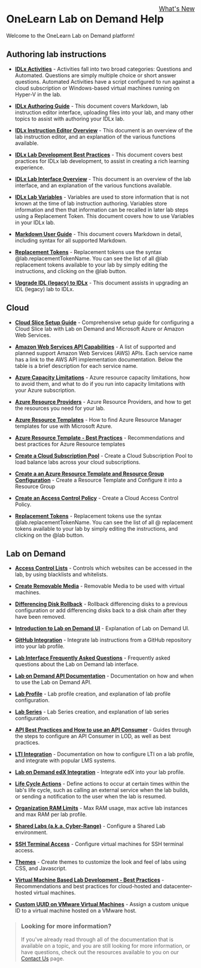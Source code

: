<style>
    h1:first-of-type {margin-top:0;}
</style>
 
<div style="float:right; padding-top:5px; font-size:120%;">
   <a href="whats-new.md">What's New</a>
</div>

# OneLearn Lab on Demand Help 

Welcome to the OneLearn Lab on Demand platform!

## Authoring lab instructions

- [**IDLx Activities**](/lod/activities.md) - Activities fall into two broad categories: Questions and Automated. Questions are simply multiple choice or short answer questions. Automated Activities have a script configured to run against a cloud subscription or Windows-based virtual machines running on Hyper-V in the lab.

- [**IDLx Authoring Guide**](/guides/idl2/idlv2-authoring-guide-and-best-practice.md) - This document covers Markdown, lab instruction editor interface, uploading files into your lab, and many other topics to assist with authoring your IDLx lab.

- [**IDLx Instruction Editor Overview**](/lod/idlx-lab-instruction-editor.md) - This document is an overview of the lab instruction editor, and an explanation of the various functions available. 

- [**IDLx Lab Development Best Practices**](/lod/idlx-development-best-practices.md) - This document covers best practices for IDLx lab development, to assist in creating a rich learning experience.

- [**IDLx Lab Interface Overview**](/lod/idlx-lab-interface-overview.md) - This document is an overview of the lab interface, and an explanation of the various functions available. 

- [**IDLx Lab Variables**](/lod/variables.md) - Variables are used to store information that is not known at the time of lab instruction authoring. Variables store information and then that information can be recalled in later lab steps using a Replacement Token. This document covers how to use Variables in your IDLx lab. 

- [**Markdown User Guide**](/guides/idl2/markdown-user-guide.md) - This document covers Markdown in detail, including syntax for all supported Markdown.

- [**Replacement Tokens**](/lod/feature-focus/cloud-resource-templates/replacement-tokens.md) - Replacement tokens use the syntax &commat;lab.replacementTokenName. You can see the list of all &commat;lab replacement tokens available to your lab by simply editing the instructions, and clicking on the &commat;lab button.

- [**Upgrade IDL (legacy) to IDLx**](/lod/idlx-migration-guide.md) - This document assists in upgrading an IDL (legacy) lab to IDLx.

## Cloud

* [**Cloud Slice Setup Guide**](/guides/cloud-slice/cloud-slice.md) - Comprehensive setup guide for configuring a Cloud Slice lab with Lab on Demand and Microsoft Azure or Amazon Web Services.

* [**Amazon Web Services API Capabilities**](/lod/aws-capabilities.md) - A list of supported and planned support Amazon Web Services (AWS) APIs. Each service name has a link to the AWS API implementation documentation. Below the table is a brief description for each service name. 

* [**Azure Capacity Limitations**](/guides/cloud-slice/microsoft-azure/azure-capacity-limitations.md) - Azure resource capacity limitations, how to avoid them, and what to do if you run into capacity limitations with your Azure subscription.

* [**Azure Resource Providers**](/guides/cloud-slice/microsoft-azure/azure-resource-providers.md) - Azure Resource Providers, and how to get the resources you need for your lab.

* [**Azure Resource Templates**](/guides/cloud-slice/microsoft-azure/cloud-slice-find-resource-templates.md) - How to find Azure Resource Manager templates for use with Microsoft Azure.

* [**Azure Resource Template - Best Practices**](/lod/feature-focus/cloud-resource-templates/recommendations-and-best-practices.md) - Recommendations and best practices for Azure Resource templates

* [**Create a Cloud Subscription Pool**](/lod/create-cloud-subscription-pool.md) - Create a Cloud Subscription Pool to load balance labs across your cloud subscriptions.

* [**Create a an Azure Resource Template and Resource Group Configuration**](/lod/create-a-resource-template-and-configure-it-into-a-resource-group.md) - Create a Resource Template and Configure it into a Resource Group

* [**Create an Access Control Policy**](/lod/create-a-restriction-policy.md) - Create a Cloud Access Control Policy.

* [**Replacement Tokens**](/lod/feature-focus/cloud-resource-templates/replacement-tokens.md) - Replacement tokens use the syntax &commat;lab.replacementTokenName. You can see the list of all &commat; replacement tokens available to your lab by simply editing the instructions, and clicking on the &commat;lab button.

## Lab on Demand

* [**Access Control Lists**](access-control-lists.md) - Controls which websites can be accessed in the lab, by using blacklists and whitelists. 

* [**Create Removable Media**](/lod/create-Removable-media.md) - Removable Media to be used with virtual machines.

* [**Differencing Disk Rollback**](/lod/differencing-disks.md) - Rollback differencing disks to a previous configuration or add differencing disks back to a disk chain after they have been removed.

* [**Introduction to Lab on Demand UI**](/lod/feature-focus/lod-experience.md) - Explanation of Lab on Demand UI.

* [**GitHub Integration**](/guides/github-integration/github-integration.md) - Integrate lab instructions from a GitHub repository into your lab profile.

* [**Lab Interface Frequently Asked Questions**](/lod/lab-interface-faq.md) - Frequently asked questions about the Lab on Demand lab interface. 

* [**Lab on Demand API Documentation**](/lod/lod-api/lod-api-main.md) - Documentation on how and when to use the Lab on Demand API.

* [**Lab Profile**](/lod/feature-focus/lab-profiles/create.md) - Lab profile creation, and explanation of lab profile configuration.

* [**Lab Series**](/lod/lab-series.md) - Lab Series creation, and explanation of lab series configuration.

* [**API Best Practices and How to use an API Consumer**](/lod/how-to-use-api-consumer.md) - Guides through the steps to configure an API Consumer in LOD, as well as best practices. 

* [**LTI Integration**](/lod/lab-on-demand-lti-integration.md) - Documentation on how to configure LTI on a lab profile, and integrate with popular LMS systems. 

* [**Lab on Demand edX Integration**](/guides/lti/lod-lti.md) - Integrate edX into your lab profile. 

* [**Life Cycle Actions**](/lod/life-cycle-actions.md) - Define actions to occur at certain times within the lab's life cycle, such as calling an external service when the lab builds, or sending a notification to the user when the lab is resumed. 

* [**Organization RAM Limits**](org-max-ram.md) - Max RAM usage, max active lab instances and max RAM per lab profile. 

* [**Shared Labs (a.k.a. Cyber-Range)**](/guides/sl/sharedlabs.md) - Configure a Shared Lab environment.

* [**SSH Terminal Access**](terminal-access.md) - Configure virtual machines for SSH terminal access. 

* [**Themes**](lod-themes.md) - Create themes to customize the look and feel of labs using CSS, and Javascript. 

* [**Virtual Machine Based Lab Development - Best Practices**](/lod/vm-based-lab-build-best-practices.md) - Recommendations and best practices for cloud-hosted and datacenter-hosted virtual machines.

- [**Custom UUID on VMware Virtual Machines**](uuid.md) - Assign a custom unique ID to a virtual machine hosted on a VMware host.

> ### Looking for more information?
>
>If you've already read through all of the documentation that is available on a topic, and you are still looking for more information, or have questions, check out the resources available to you on our [Contact Us](/contact-us.md) page.
